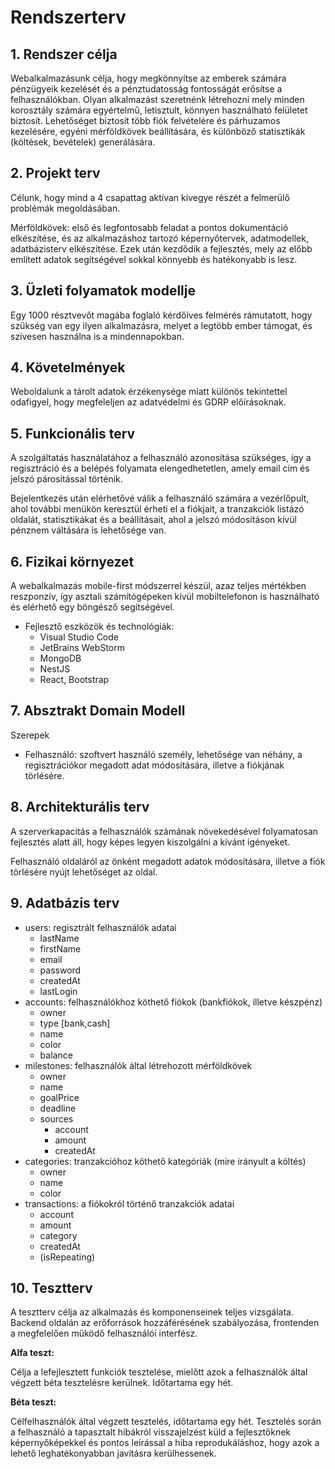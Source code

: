 # Rendszerterv

## 1. Rendszer célja

Webalkalmazásunk célja, hogy megkönnyítse az emberek számára pénzügyeik kezelését és a pénztudatosság fontosságát erősítse a felhasználókban. Olyan alkalmazást szeretnénk létrehozni mely minden korosztály számára egyértelmű, letisztult, könnyen használható felületet biztosít. Lehetőséget biztosít több fiók felvételére és párhuzamos kezelésére, egyéni mérföldkövek beállítására, és különböző statisztikák (költések, bevételek) generálására.

## 2. Projekt terv

Célunk, hogy mind a 4 csapattag aktívan kivegye részét a felmerülő problémák megoldásában.

Mérföldkövek: első és legfontosabb feladat a pontos dokumentáció elkészítése, és az alkalmazáshoz tartozó képernyőtervek, adatmodellek, adatbázisterv elkészítése. Ezek után kezdődik a fejlesztés, mely az előbb említett adatok segítségével sokkal könnyebb és hatékonyabb is lesz.

## 3. Üzleti folyamatok modellje

Egy 1000 résztvevőt magába foglaló kérdőíves felmérés rámutatott, hogy szükség van egy ilyen alkalmazásra, melyet a legtöbb ember támogat, és szívesen használna is a mindennapokban.

## 4. Követelmények

Weboldalunk a tárolt adatok érzékenysége miatt különös tekintettel odafigyel, hogy megfeleljen az adatvédelmi és GDRP előírásoknak.

## 5. Funkcionális terv

A szolgáltatás használatához a felhasználó azonosítása szükséges, így a regisztráció és a belépés folyamata elengedhetetlen, amely email cím és jelszó párosítással történik.

Bejelentkezés után elérhetővé válik a felhasználó számára a vezérlőpult, ahol további menükön keresztül érheti el a fiókjait, a tranzakciók listázó oldalát, statisztikákat és a beállításait, ahol a jelszó módosításon kívül pénznem váltására is lehetősége van.

## 6. Fizikai környezet

A webalkalmazás mobile-first módszerrel készül, azaz teljes mértékben reszponzív, így asztali számítógépeken kívül mobiltelefonon is használható és elérhető egy böngésző segítségével.

- Fejlesztő eszközök és technológiák:
  - Visual Studio Code
  - JetBrains WebStorm
  - MongoDB
  - NestJS
  - React, Bootstrap

## 7. Absztrakt Domain Modell

Szerepek

- Felhasználó: szoftvert használó személy, lehetősége van néhány, a regisztrációkor megadott adat módosítására, illetve a fiókjának törlésére.

## 8. Architekturális terv

A szerverkapacitás a felhasználók számának növekedésével folyamatosan fejlesztés alatt áll, hogy képes legyen kiszolgálni a kívánt igényeket.

Felhasználó oldaláról az önként megadott adatok módosítására, illetve a fiók törlésére nyújt lehetőséget az oldal.

## 9. Adatbázis terv

- users: regisztrált felhasználók adatai
  - lastName
  - firstName
  - email
  - password
  - createdAt
  - lastLogin
- accounts: felhasználókhoz köthető fiókok (bankfiókok, illetve készpénz)
  - owner
  - type [bank,cash]
  - name
  - color
  - balance
- milestones: felhasználók által létrehozott mérföldkövek
  - owner
  - name
  - goalPrice
  - deadline
  - sources
    - account
    - amount
    - createdAt
- categories: tranzakcióhoz köthető kategóriák (mire irányult a költés)
  - owner
  - name
  - color
- transactions: a fiókokról történő tranzakciók adatai
  - account
  - amount
  - category
  - createdAt
  - (isRepeating)

## 10. Tesztterv

A tesztterv célja az alkalmazás és komponenseinek teljes vizsgálata. Backend oldalán az erőforrások hozzáférésének szabályozása, frontenden a megfelelően működő felhasználói interfész.

**Alfa teszt:**

Célja a lefejlesztett funkciók tesztelése, mielőtt azok a felhasználók által végzett béta tesztelésre kerülnek. Időtartama egy hét.

**Béta teszt:**

Célfelhasználók által végzett tesztelés, időtartama egy hét. Tesztelés során a felhasználó a tapasztalt hibákról visszajelzést küld a fejlesztőknek képernyőképekkel és pontos leírással a hiba reprodukáláshoz, hogy azok a lehető leghatékonyabban javításra kerülhessenek.